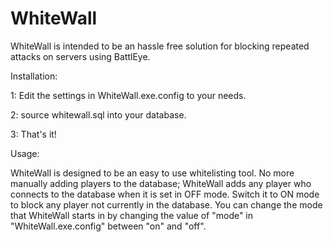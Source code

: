 WhiteWall
=========

WhiteWall is intended to be an hassle free solution for blocking repeated attacks on servers using BattlEye.


Installation:

1:  Edit the settings in WhiteWall.exe.config to your needs.

2:  source whitewall.sql into your database.

3: That's it!


Usage:

WhiteWall is designed to be an easy to use whitelisting tool. No more manually adding players to the database; WhiteWall adds any player who connects to the database when it is set in OFF mode. Switch it to ON mode to block any player not currently in the database. You can change the mode that WhiteWall starts in by changing the value of "mode" in "WhiteWall.exe.config" between "on" and "off".